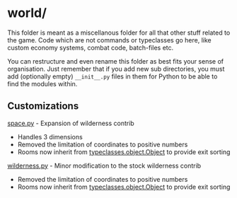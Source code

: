 # world/

This folder is meant as a miscellanous folder for all that other stuff
related to the game. Code which are not commands or typeclasses go
here, like custom economy systems, combat code, batch-files etc.

You can restructure and even rename this folder as best fits your
sense of organisation. Just remember that if you add new sub
directories, you must add (optionally empty) `__init__.py` files in
them for Python to be able to find the modules within.

## Customizations

[space.py](space.py) - Expansion of wilderness contrib
 * Handles 3 dimensions
 * Removed the limitation of coordinates to positive numbers
 * Rooms now inherit from [typeclasses.object.Object](/typeclasses/objects.py)
   to provide exit sorting

[wilderness.py](wilderness.py) - Minor modification to the stock wilderness
contrib
 * Removed the limitation of coordinates to positive numbers
 * Rooms now inherit from [typeclasses.object.Object](/typeclasses/objects.py)
   to provide exit sorting
